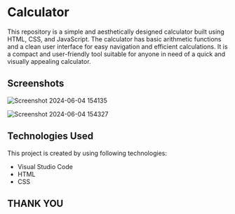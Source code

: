 
# Calculator
This repository is a simple and aesthetically designed calculator built using HTML, CSS, and JavaScript. The calculator has basic arithmetic functions and a clean user interface for easy navigation and efficient calculations. It is a compact and user-friendly tool suitable for anyone in need of a quick and visually appealing calculator.




## Screenshots
![Screenshot 2024-06-04 154135](https://github.com/prathamsingh19/Calculator/assets/168055736/7cfaa154-4373-4c89-9d7a-b5df123199df)

![Screenshot 2024-06-04 154327](https://github.com/prathamsingh19/Calculator/assets/168055736/559b715c-2ad0-4804-b7c0-82dd75dcbd1c)







## Technologies Used

This project is created by using following
technologies:

- Visual Studio Code
- HTML
- CSS


## THANK YOU
